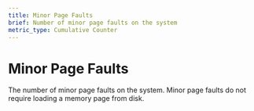 ```yaml
---
title: Minor Page Faults
brief: Number of minor page faults on the system
metric_type: Cumulative Counter
---
```

# Minor Page Faults

The number of minor page faults on the system. Minor page faults do not require loading a memory page from disk.

